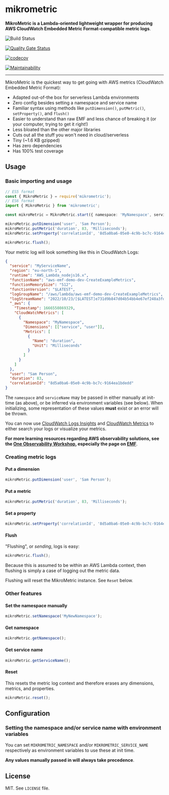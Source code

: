# mikrometric

**MikroMetric is a Lambda-oriented lightweight wrapper for producing AWS CloudWatch Embedded Metric Format-compatible metric logs**.

![Build Status](https://github.com/mikaelvesavuori/mikrometric/workflows/main/badge.svg)

[![Quality Gate Status](https://sonarcloud.io/api/project_badges/measure?project=mikaelvesavuori_mikrometric&metric=alert_status)](https://sonarcloud.io/dashboard?id=mikaelvesavuori_mikrometric)

[![codecov](https://codecov.io/gh/mikaelvesavuori/mikrometric/branch/main/graph/badge.svg?token=S7D3RM9TO7)](https://codecov.io/gh/mikaelvesavuori/mikrometric)

[![Maintainability](https://api.codeclimate.com/v1/badges/d960f299a99a79f781d3/maintainability)](https://codeclimate.com/github/mikaelvesavuori/mikrometric/maintainability)

---

MikroMetric is the quickest way to get going with AWS metrics (CloudWatch Embedded Metric Format):

- Adapted out-of-the box for serverless Lambda environments
- Zero config besides setting a namespace and service name
- Familiar syntax using methods like `putDimension()`, `putMetric()`, `setProperty()`, and `flush()`
- Easier to understand than raw EMF and less chance of breaking it (or your computer, trying to get it right!)
- Less bloated than the other major libraries
- Cuts out all the stuff you won't need in cloud/serverless
- Tiny (~1.6 KB gzipped)
- Has zero dependencies
- Has 100% test coverage

## Usage

### Basic importing and usage

```typescript
// ES5 format
const { MikroMetric } = require('mikrometric');
// ES6 format
import { MikroMetric } from 'mikrometric';

const mikroMetric = MikroMetric.start({ namespace: 'MyNamespace', serviceName: 'MyServiceName' });

mikroMetric.putDimension('user', 'Sam Person');
mikroMetric.putMetric('duration', 83, 'Milliseconds');
mikroMetric.setProperty('correlationId', '8d5a0ba6-05e0-4c9b-bc7c-9164ea1bdedd');

mikroMetric.flush();
```

Your metric log will look something like this in CloudWatch Logs:

```json
{
  "service": "MyServiceName",
  "region": "eu-north-1",
  "runtime": "AWS_Lambda_nodejs16.x",
  "functionName": "aws-emf-demo-dev-CreateExampleMetrics",
  "functionMemorySize": "512",
  "functionVersion": "$LATEST",
  "logGroupName": "/aws/lambda/aws-emf-demo-dev-CreateExampleMetrics",
  "logStreamName": "2022/10/23/[$LATEST]e731d9b847d04b54bb4e67ef248a3fd0",
  "_aws": {
    "Timestamp": 1666550869329,
    "CloudWatchMetrics": [
      {
        "Namespace": "MyNamespace",
        "Dimensions": [["service", "user"]],
        "Metrics": [
          {
            "Name": "duration",
            "Unit": "Milliseconds"
          }
        ]
      }
    ]
  },
  "user": "Sam Person",
  "duration": 83,
  "correlationId": "8d5a0ba6-05e0-4c9b-bc7c-9164ea1bdedd"
}
```

The `namespace` and `serviceName` may be passed in either manually at init-time (as above), or be inferred via environment variables (see below). When initializing, some representation of these values **must** exist or an error will be thrown.

You can now use [CloudWatch Logs Insights](https://console.aws.amazon.com/cloudwatch/home?#logsV2:logs-insights) and [CloudWatch Metrics](<https://console.aws.amazon.com/cloudwatch/home?#metricsV2:graph=~()>) to either search your logs or visualize your metrics.

**For more learning resources regarding AWS observability solutions, see the [One Observability Workshop](https://catalog.workshops.aws/observability/en-US), especially the page on [EMF](https://catalog.workshops.aws/observability/en-US/emf/clientlibrary)**.

### Creating metric logs

#### Put a dimension

```typescript
mikroMetric.putDimension('user', 'Sam Person');
```

#### Put a metric

```typescript
mikroMetric.putMetric('duration', 83, 'Milliseconds');
```

#### Set a property

```typescript
mikroMetric.setProperty('correlationId', '8d5a0ba6-05e0-4c9b-bc7c-9164ea1bdedd');
```

#### Flush

"Flushing", or _sending_, logs is easy:

```typescript
mikroMetric.flush();
```

Because this is assumed to be within an AWS Lambda context, then flushing is simply a case of logging out the metric data.

Flushing will reset the MikroMetric instance. See `Reset` below.

### Other features

#### Set the namespace manually

```typescript
mikroMetric.setNamespace('MyNewNamespace');
```

#### Get namespace

```typescript
mikroMetric.getNamespace();
```

#### Get service name

```typescript
mikroMetric.getServiceName();
```

#### Reset

This resets the metric log context and therefore erases any dimensions, metrics, and properties.

```typescript
mikroMetric.reset();
```

## Configuration

### Setting the namespace and/or service name with environment variables

You can set `MIKROMETRIC_NAMESPACE` and/or `MIKROMETRIC_SERVICE_NAME` respectively as environment variables to use these at init time.

**Any values manually passed in will always take precedence**.

## License

MIT. See `LICENSE` file.
